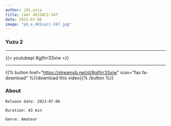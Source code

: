 ```yaml
---
author: j91.asia
title: (am) 481SACZ-347
date: 2023-07-06
image: "pb_e_481sacz-347.jpg"
---
```


### Yuzu 2
___

{{< youtubepl 8gjfirr33xiw >}}
___

{{% button href="https://streamsb.net/d/8gjfirr33xiw" icon="fas fa-download" %}}download this video{{% /button %}}
### About

`Release date: 2023-07-06`

`Duration: 43 min`

`Genre:	Amateur`